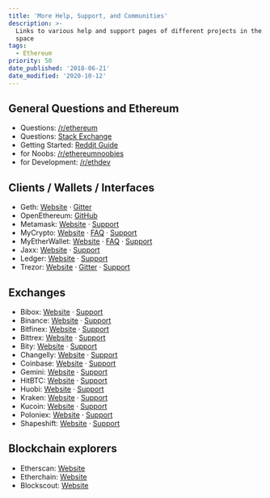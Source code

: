 ```yaml
---
title: 'More Help, Support, and Communities'
description: >-
  Links to various help and support pages of different projects in the crypto
  space
tags:
  - Ethereum
priority: 50
date_published: '2018-06-21'
date_modified: '2020-10-12'
---
```


## General Questions and Ethereum

- Questions: [/r/ethereum](https://reddit.com/r/ethereum)
- Questions: [Stack Exchange](https://ethereum.stackexchange.com/)
- Getting Started: [Reddit Guide](https://www.reddit.com/r/ethereum/comments/61y5ix/welcome_to_rethereum_the_reddit_front_page_of_the/)
- for Noobs: [/r/ethereumnoobies](https://www.reddit.com/r/ethereumnoobies)
- for Development: [/r/ethdev](https://www.reddit.com/r/ethdev)

## Clients / Wallets / Interfaces

- Geth: [Website](https://geth.ethereum.org/) · [Gitter](https://gitter.im/ethereum/go-ethereum)
- OpenEthereum: [GitHub](https://github.com/openethereum/openethereum)
- Metamask: [Website](https://metamask.io/) · [Support](https://metamask.zendesk.com/hc/en-us)
- MyCrypto: [Website](https://mycrypto.com/) · [FAQ](https://support.mycrypto.com/) · [Support](/contact-us)
- MyEtherWallet: [Website](https://myetherwallet.com/) · [FAQ](https://myetherwallet.github.io/knowledge-base/) · [Support](mailto:support@myetherwallet.com)
- Jaxx: [Website](https://jaxx.io/) · [Support](https://support.decentral.ca/hc/en-us)
- Ledger: [Website](https://www.ledger.com/) · [Support](https://support.ledger.com/hc/en-us/requests/new)
- Trezor: [Website](https://trezor.io/) · [Gitter](https://gitter.im/trezor/community) · [Support](https://trezor.io/support/)

## Exchanges

- Bibox: [Website](https://www.bibox.com/) · [Support](https://bibox.zendesk.com/hc/en-us/categories/115000398333-Support)
- Binance: [Website](https://www.binance.com/) · [Support](https://binance.zendesk.com/hc/en-us)
- Bitfinex: [Website](https://www.bitfinex.com/) · [Support](https://cs.bitfinex.com)
- Bittrex: [Website](https://bittrex.com/Home/Markets) · [Support](https://bittrex.com/Home/Contact)
- Bity: [Website](https://bity.com/af/jshkb37v) · [Support](https://bity.com/faq)
- Changelly: [Website](https://changelly.com/) · [Support](https://support.changelly.com/support/home)
- Coinbase: [Website](https://coinbase-consumer.sjv.io/RVmkN) · [Support](https://help.coinbase.com/)
- Gemini: [Website](https://gemini.com/) · [Support](https://support.gemini.com/hc/en-us)
- HitBTC: [Website](https://hitbtc.com/) · [Support](https://support.hitbtc.com/en/support/home)
- Huobi: [Website](https://www.huobi.com/) · [Support](https://huobiglobal.zendesk.com/hc/en-us)
- Kraken: [Website](https://www.kraken.com/) · [Support](https://support.kraken.com/hc/en-us)
- Kucoin: [Website](https://www.kucoin.com/) · [Support](https://support.kucoin.plus/hc/en-us)
- Poloniex: [Website](https://poloniex.com/) · [Support](https://support.poloniex.com/hc/en-us)
- Shapeshift: [Website](https://classic.shapeshift.com) · [Support](https://shapeshift.zendesk.com/hc/en-us/requests/new)

## Blockchain explorers

- Etherscan: [Website](https://etherscan.io/)
- Etherchain: [Website](https://www.etherchain.org/)
- Blockscout: [Website](https://blockscout.com/etc/mainnet)
